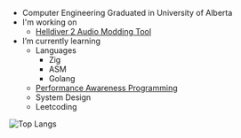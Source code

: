 - Computer Engineering Graduated in University of Alberta
- I'm working on
  - [Helldiver 2 Audio Modding Tool](https://github.com/RaidingForPants/hd2-audio-modder)
- I’m currently learning
  - Languages
    - Zig
    - ASM
    - Golang
  - [Performance Awareness Programming](https://www.computerenhance.com/p/table-of-contents)
  - System Design
  - Leetcoding

![Top Langs](https://github-readme-stats.vercel.app/api/top-langs/?theme=tokyonight&username=Dekr0&langs_count=8)
 

